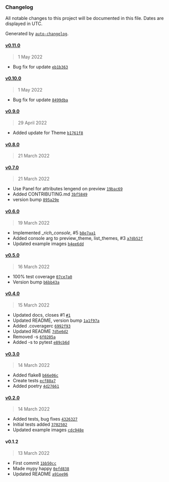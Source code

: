 ### Changelog

All notable changes to this project will be documented in this file. Dates are displayed in UTC.

Generated by [`auto-changelog`](https://github.com/CookPete/auto-changelog).

#### [v0.11.0](https://github.com/RhetTbull/rich_theme_manager/compare/v0.10.0...v0.11.0)

> 1 May 2022

- Bug fix for update [`eb1b363`](https://github.com/RhetTbull/rich_theme_manager/commit/eb1b36311370263b7ab4da648d4d46cf8e396fbb)

#### [v0.10.0](https://github.com/RhetTbull/rich_theme_manager/compare/v0.9.0...v0.10.0)

> 1 May 2022

- Bug fix for update [`8499dba`](https://github.com/RhetTbull/rich_theme_manager/commit/8499dba069a513f7f26e94f52a1b85c2ed9f3309)

#### [v0.9.0](https://github.com/RhetTbull/rich_theme_manager/compare/v0.8.0...v0.9.0)

> 29 April 2022

- Added update for Theme [`b1761f8`](https://github.com/RhetTbull/rich_theme_manager/commit/b1761f8c519afd9632b8bd2f14464cd969b0884a)

#### [v0.8.0](https://github.com/RhetTbull/rich_theme_manager/compare/v0.7.0...v0.8.0)

> 21 March 2022

#### [v0.7.0](https://github.com/RhetTbull/rich_theme_manager/compare/v0.6.0...v0.7.0)

> 21 March 2022

- Use Panel for attributes lengend on preview [`19bac69`](https://github.com/RhetTbull/rich_theme_manager/commit/19bac69a28873a7b95da58bffde9cf27e7632e0d)
- Added CONTRIBUTING.md [`3bf5849`](https://github.com/RhetTbull/rich_theme_manager/commit/3bf5849c1cdb6b6d2e7d10d9609f458dcdc005e4)
- version bump [`895a29e`](https://github.com/RhetTbull/rich_theme_manager/commit/895a29e43ddb815a1d52b45b6b0bb866c089242c)

#### [v0.6.0](https://github.com/RhetTbull/rich_theme_manager/compare/v0.5.0...v0.6.0)

> 19 March 2022

- Implemented __rich_console_, #5 [`b8e7aa1`](https://github.com/RhetTbull/rich_theme_manager/commit/b8e7aa15b0b005191016d703c499d4cbb0746a7c)
- Added console arg to preview_theme, list_themes, #3 [`a7db52f`](https://github.com/RhetTbull/rich_theme_manager/commit/a7db52f8598f364d2381ecbf347484469935f343)
- Updated example images [`b4ee6dd`](https://github.com/RhetTbull/rich_theme_manager/commit/b4ee6ddb17d0ab0622f7790ea4198c0761ef8246)

#### [v0.5.0](https://github.com/RhetTbull/rich_theme_manager/compare/v0.4.0...v0.5.0)

> 16 March 2022

- 100% test coverage [`07ce7a0`](https://github.com/RhetTbull/rich_theme_manager/commit/07ce7a0ae329eac7f8fc3c492abdca164de16ec2)
- Version bump [`b6bb43a`](https://github.com/RhetTbull/rich_theme_manager/commit/b6bb43ac071c5da5572bb08d1877a9d36c640a20)

#### [v0.4.0](https://github.com/RhetTbull/rich_theme_manager/compare/v0.3.0...v0.4.0)

> 15 March 2022

- Updated docs, closes #1 [`#1`](https://github.com/RhetTbull/rich_theme_manager/issues/1)
- Updated README, version bump [`1a1f97a`](https://github.com/RhetTbull/rich_theme_manager/commit/1a1f97a8eed01f4b40a943686124a5d903523f12)
- Added .coveragerc [`6992f93`](https://github.com/RhetTbull/rich_theme_manager/commit/6992f931fc72109660a5c2a214e48b6b66a37da8)
- Updated README [`7d5e6d2`](https://github.com/RhetTbull/rich_theme_manager/commit/7d5e6d22d91e20932238100f7af703b7c40f1abe)
- Removed -s [`6f0205a`](https://github.com/RhetTbull/rich_theme_manager/commit/6f0205adba53b0b045cdebb5e88fdfff9f255f3b)
- Added -s to pytest [`e89cb6d`](https://github.com/RhetTbull/rich_theme_manager/commit/e89cb6ddbcb7dadc49db787e6de5d3252a688bd2)

#### [v0.3.0](https://github.com/RhetTbull/rich_theme_manager/compare/v0.2.0...v0.3.0)

> 14 March 2022

- Added flake8 [`b66e06c`](https://github.com/RhetTbull/rich_theme_manager/commit/b66e06cd5216e832e1bbcdfe28fdafdc37fde036)
- Create tests [`ecf88a7`](https://github.com/RhetTbull/rich_theme_manager/commit/ecf88a7efc3613f011a664ddd9931ae2e0081d08)
- Added poetry [`4d27661`](https://github.com/RhetTbull/rich_theme_manager/commit/4d276615369f16c34e0fba8d52a2899efced2933)

#### [v0.2.0](https://github.com/RhetTbull/rich_theme_manager/compare/v0.1.2...v0.2.0)

> 14 March 2022

- Added tests, bug fixes [`4326327`](https://github.com/RhetTbull/rich_theme_manager/commit/43263275a4d5c25e8360aafcbfd4ed83d9645f52)
- Initial tests added [`3702502`](https://github.com/RhetTbull/rich_theme_manager/commit/3702502f4f70d0ed47381dba0a16645d9e338450)
- Updated example images [`cdc948e`](https://github.com/RhetTbull/rich_theme_manager/commit/cdc948ee0777c3cb06de68e56dd2325d4745ff09)

#### v0.1.2

> 13 March 2022

- First commit [`1bb50cc`](https://github.com/RhetTbull/rich_theme_manager/commit/1bb50cc24fff6c10701ce69817e67ebc3c554db5)
- Made mypy happy [`0efd838`](https://github.com/RhetTbull/rich_theme_manager/commit/0efd83896d7539ef342a48aa60529d9615b50ce9)
- Updated README [`a91ee96`](https://github.com/RhetTbull/rich_theme_manager/commit/a91ee96047ae44bff74bd6399f1e99821152c91b)
